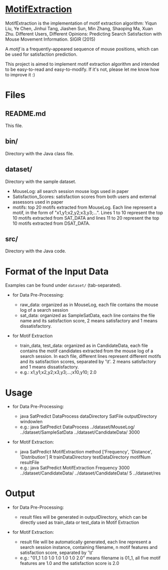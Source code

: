 # [MotifExtraction](https://github.com/THUIR/MotifExtraction)

MotifExtraction is the implementation of motif extraction algorithm: Yiqun Liu, Ye Chen, Jinhui Tang, Jiashen Sun, Min Zhang, Shaoping Ma, Xuan Zhu. Different Users, Different Opinions: Predicting Search Satisfaction with Mouse Movement Information. SIGIR (2015)

A *motif* is a frequently-appeared sequence of mouse positions, which can be used for satisfaction prediction.

This project is aimed to implement motif extraction algorithm and intended to be easy-to-read and easy-to-modify. If it's not, please let me know how to improve it :)

# Files
## README.md
This file.
 
## bin/
Directory with the Java class file.

## dataset/
Directory with the sample dataset.

- MouseLog: all search session mouse logs used in paper
- Satisfaction_Scores: satisfaction scores from both users and external assessors used in paper
- motifs: top 20 motifs extracted from MouseLog. Each line represent a motif, in the form of "x1,y1;x2,y2;x3,y3;...". Lines 1 to 10 represent the top 10 motifs extracted from SAT_DATA and lines 11 to 20 represent the top 10 motifs extracted from DSAT_DATA.

## src/
Directory with the Java code.

# Format of the Input Data 
Examples can be found under `dataset/` (tab-separated).

- for Data Pre-Processing:
  - raw_data: organized as in MouseLog, each file contains the mouse log of a search session
  - sat_data: organized as SampleSatData, each line contains the file name and its satisfaction score, 2 means satisfactory and 1 means dissatisfactory.

- for Motif Extraction
  - train_data, test_data: organized as in CandidateData, each file contains the motif candidates extracted from the mouse log of a search session. In each file, different lines represent different motifs and its satisfaction scores, separated by '\t'. 2 means satisfactory and 1 means dissatisfactory.
  - e.g.: x1,y1;x2,y2;x3,y3;...;x10,y10;  2.0

# Usage
- for Data Pre-Processing:
  - java SatPredict DataProcess dataDirectory SatFile outputDirectory windowlen
  - e.g.: java SatPredict DataProcess ../dataset/MouseLog/ ../dataset/SampleSatData ../dataset/CandidateData/ 3000

- for Motif Extraction:
    - java SatPredict MotifExtraction method ['Frequency', 'Distance', 'Distribution'] R trainDataDirectory testDataDirectory motifNum resultFile
    - e.g.: java SatPredict MotifExtraction Frequency 3000 ../dataset/CandidateData/ ../dataset/CandidateData/ 5 ../dataset/res

# Output
- for Data Pre-Processing:
  - result files will be generated in outputDirectory, which can be directly used as train_data or test_data in Motif Extraction

- for Motif Extraction:
  - result file will be automatically generated, each line represent a search session instance, containing filename, n motif features and satisfaction score, separated by '\t'
  - e.g.: "01_1  1.0 1.0 1.0 1.0 1.0 2.0" means filename is 01_1, all five motif features are 1.0 and the satisfaction score is 2.0





